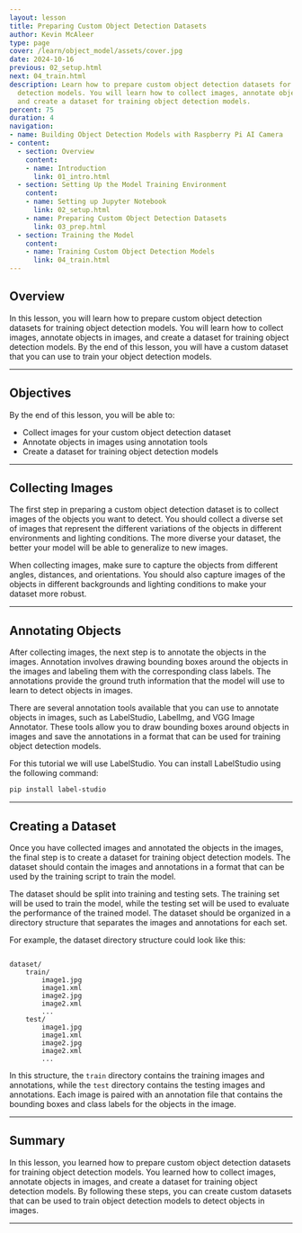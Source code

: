```yaml
---
layout: lesson
title: Preparing Custom Object Detection Datasets
author: Kevin McAleer
type: page
cover: /learn/object_model/assets/cover.jpg
date: 2024-10-16
previous: 02_setup.html
next: 04_train.html
description: Learn how to prepare custom object detection datasets for training object
  detection models. You will learn how to collect images, annotate objects in images,
  and create a dataset for training object detection models.
percent: 75
duration: 4
navigation:
- name: Building Object Detection Models with Raspberry Pi AI Camera
- content:
  - section: Overview
    content:
    - name: Introduction
      link: 01_intro.html
  - section: Setting Up the Model Training Environment
    content:
    - name: Setting up Jupyter Notebook
      link: 02_setup.html
    - name: Preparing Custom Object Detection Datasets
      link: 03_prep.html
  - section: Training the Model
    content:
    - name: Training Custom Object Detection Models
      link: 04_train.html
---
```



## Overview

In this lesson, you will learn how to prepare custom object detection datasets for training object detection models. You will learn how to collect images, annotate objects in images, and create a dataset for training object detection models. By the end of this lesson, you will have a custom dataset that you can use to train your object detection models.

---

## Objectives

By the end of this lesson, you will be able to:

- Collect images for your custom object detection dataset
- Annotate objects in images using annotation tools
- Create a dataset for training object detection models

---

## Collecting Images

The first step in preparing a custom object detection dataset is to collect images of the objects you want to detect. You should collect a diverse set of images that represent the different variations of the objects in different environments and lighting conditions. The more diverse your dataset, the better your model will be able to generalize to new images.

When collecting images, make sure to capture the objects from different angles, distances, and orientations. You should also capture images of the objects in different backgrounds and lighting conditions to make your dataset more robust.

---

## Annotating Objects

After collecting images, the next step is to annotate the objects in the images. Annotation involves drawing bounding boxes around the objects in the images and labeling them with the corresponding class labels. The annotations provide the ground truth information that the model will use to learn to detect objects in images.

There are several annotation tools available that you can use to annotate objects in images, such as LabelStudio, LabelImg, and VGG Image Annotator. These tools allow you to draw bounding boxes around objects in images and save the annotations in a format that can be used for training object detection models.

For this tutorial we will use LabelStudio. You can install LabelStudio using the following command:

```bash
pip install label-studio
```

---

## Creating a Dataset

Once you have collected images and annotated the objects in the images, the final step is to create a dataset for training object detection models. The dataset should contain the images and annotations in a format that can be used by the training script to train the model.

The dataset should be split into training and testing sets. The training set will be used to train the model, while the testing set will be used to evaluate the performance of the trained model. The dataset should be organized in a directory structure that separates the images and annotations for each set.

For example, the dataset directory structure could look like this:

```

dataset/
    train/
        image1.jpg
        image1.xml
        image2.jpg
        image2.xml
        ...
    test/
        image1.jpg
        image1.xml
        image2.jpg
        image2.xml
        ...

```

In this structure, the `train` directory contains the training images and annotations, while the `test` directory contains the testing images and annotations. Each image is paired with an annotation file that contains the bounding boxes and class labels for the objects in the image.

---

## Summary

In this lesson, you learned how to prepare custom object detection datasets for training object detection models. You learned how to collect images, annotate objects in images, and create a dataset for training object detection models. By following these steps, you can create custom datasets that can be used to train object detection models to detect objects in images.

---
